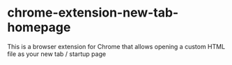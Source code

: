 # chrome-extension-new-tab-homepage
This is a browser extension for Chrome that allows opening a custom HTML file as your new tab / startup page
